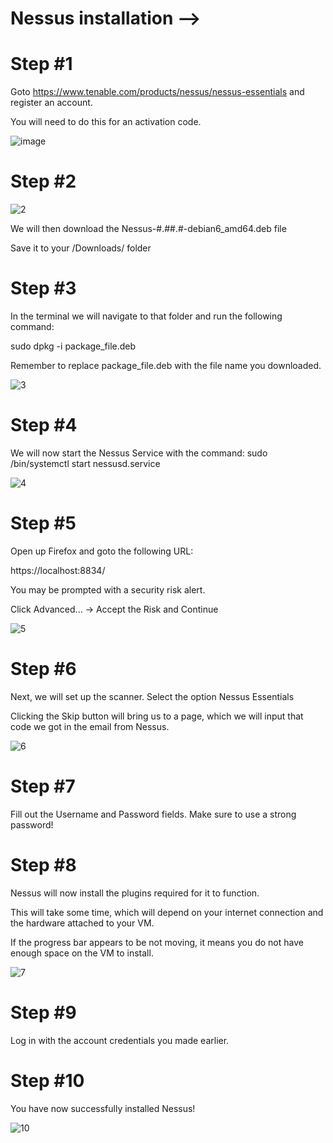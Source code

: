 # Nessus installation -->

# Step #1



Goto https://www.tenable.com/products/nessus/nessus-essentials and register an account.

You will need to do this for an activation code.

![image](https://user-images.githubusercontent.com/66565192/121795856-5fa6cf80-cc36-11eb-8a40-2ba37c04652e.png)


# Step #2
![2](https://user-images.githubusercontent.com/66565192/121795984-5ff39a80-cc37-11eb-9a6a-7e3b2e5b6ab6.PNG)



We will then download the Nessus-#.##.#-debian6_amd64.deb file

Save it to your /Downloads/ folder



# Step #3

In the terminal we will navigate to that folder and run the following command:

sudo dpkg -i package_file.deb

Remember to replace package_file.deb with the file name you downloaded.

![3](https://user-images.githubusercontent.com/66565192/121795960-17d47800-cc37-11eb-85e7-c4d3fb92e51c.PNG)


# Step #4

We will now start the Nessus Service with the command:
sudo /bin/systemctl start nessusd.service

![4](https://user-images.githubusercontent.com/66565192/121796020-a21cdc00-cc37-11eb-9808-5bd3951b9591.PNG)



# Step #5

Open up Firefox and goto the following URL:

https://localhost:8834/ 

You may be prompted with a security risk alert.

Click Advanced... -> Accept the Risk and Continue

![5](https://user-images.githubusercontent.com/66565192/121796027-b660d900-cc37-11eb-8359-38611a63fcb8.PNG)


# Step #6
Next, we will set up the scanner.
Select the option Nessus Essentials

Clicking the Skip button will bring us to a page, which we will input that code we got in the email from Nessus. 

![6](https://user-images.githubusercontent.com/66565192/121796041-d1cbe400-cc37-11eb-9c0e-f09629690dd9.PNG)

# Step #7
Fill out the Username and Password fields. Make sure to use a strong password!



# Step #8

Nessus will now install the plugins required for it to function.


This will take some time, which will depend on your internet connection and the hardware attached to your VM.

If the progress bar appears to be not moving, it means you do not have enough space on the VM to install.  


![7](https://user-images.githubusercontent.com/66565192/121796060-05a70980-cc38-11eb-83cc-7502c069bc06.PNG)



# Step #9
Log in with the account credentials you made earlier. 


# Step #10
You have now successfully installed Nessus!

![10](https://user-images.githubusercontent.com/66565192/121796092-46068780-cc38-11eb-9c31-07408f868490.PNG)
